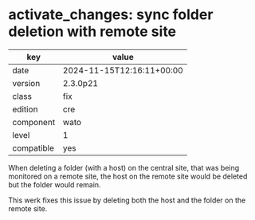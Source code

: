[//]: # (werk v2)
# activate_changes: sync folder deletion with remote site

key        | value
---------- | ---
date       | 2024-11-15T12:16:11+00:00
version    | 2.3.0p21
class      | fix
edition    | cre
component  | wato
level      | 1
compatible | yes

When deleting a folder (with a host) on the central site,
that was being monitored on a remote site, the host
on the remote site would be deleted but the folder would
remain.

This werk fixes this issue by deleting both the host and
the folder on the remote site.







